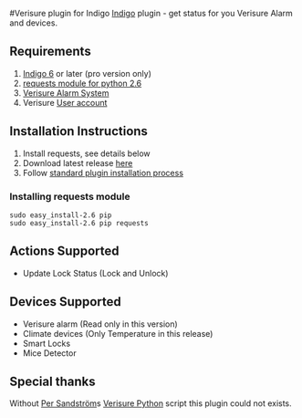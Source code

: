 #Verisure plugin for Indigo
[Indigo](http://www.perceptiveautomation.com/indigo/index.html) plugin - get status for you Verisure Alarm and devices.

## Requirements

1. [Indigo 6](http://www.perceptiveautomation.com/indigo/index.html) or later (pro version only)
2. [requests module for python 2.6](http://docs.python-requests.org/)
3. [Verisure Alarm System](http://www.verisure.com)
4. Verisure [User account](https://mypages.verisure.com)

## Installation Instructions

1. Install requests, see details below
2. Download latest release [here](hhttps://github.com/lindehoff/Indigo-Verisure/releases)
3. Follow [standard plugin installation process](http://bit.ly/1e1Vc7b)

### Installing requests module
```
sudo easy_install-2.6 pip
sudo easy_install-2.6 pip requests
```

## Actions Supported
* Update Lock Status (Lock and Unlock)

## Devices Supported
* Verisure alarm (Read only in this version)
* Climate devices (Only Temperature in this release)
* Smart Locks
* Mice Detector

## Special thanks
Without [Per Sandström](https://github.com/persandstrom)s [Verisure Python](https://github.com/persandstrom/python-verisure) script this plugin could not exists.

